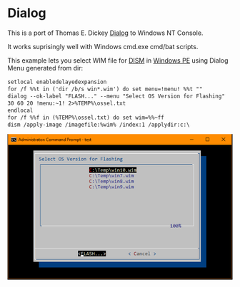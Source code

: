 # Dialog

This is a port of Thomas E. Dickey [Dialog](https://invisible-island.net/dialog/) to Windows NT Console.

It works suprisingly well with Windows cmd.exe cmd/bat scripts. 

This example lets you select WIM file for [DISM](https://docs.microsoft.com/en-us/windows-hardware/manufacture/desktop/dism---deployment-image-servicing-and-management-technical-reference-for-windows) in [Windows PE](https://docs.microsoft.com/en-us/windows-hardware/manufacture/desktop/winpe-intro) using Dialog Menu generated from dir:

```
setlocal enabledelayedexpansion
for /f %%t in ('dir /b/s win*.wim') do set menu=!menu! %%t ""
dialog --ok-label "FLASH..." --menu "Select OS Version for Flashing" 30 60 20 !menu:~1! 2>%TEMP%\ossel.txt
endlocal
for /f %%f in (%TEMP%\ossel.txt) do set wim=%%~ff
dism /apply-image /imagefile:%wim% /index:1 /applydir:c:\
```

![Screenshot](dialog.png)
